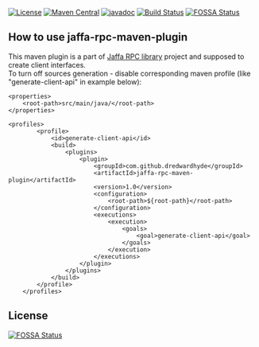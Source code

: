 [![License](http://img.shields.io/:license-apache-brightgreen.svg)](http://www.apache.org/licenses/LICENSE-2.0.html)
[![Maven Central](https://maven-badges.herokuapp.com/maven-central/com.github.dredwardhyde/jaffa-rpc-maven-plugin/badge.svg)](https://maven-badges.herokuapp.com/maven-central/com.github.dredwardhyde/jaffa-rpc-maven-plugin)
[![javadoc](https://javadoc.io/badge2/com.github.dredwardhyde/jaffa-rpc-maven-plugin/javadoc.svg)](https://javadoc.io/doc/com.github.dredwardhyde/jaffa-rpc-maven-plugin)
[![Build Status](https://travis-ci.org/dredwardhyde/jaffa-rpc-maven-plugin.png)](https://travis-ci.org/dredwardhyde/jaffa-rpc-maven-plugin)
[![FOSSA Status](https://app.fossa.com/api/projects/git%2Bgithub.com%2Fdredwardhyde%2Fjaffa-rpc-maven-plugin.svg?type=shield)](https://app.fossa.com/projects/git%2Bgithub.com%2Fdredwardhyde%2Fjaffa-rpc-maven-plugin?ref=badge_shield)
## How to use jaffa-rpc-maven-plugin

This maven plugin is a part of [Jaffa RPC library](https://github.com/dredwardhyde/jaffa-rpc-library) project and supposed to create client interfaces.  
To turn off sources generation - disable corresponding maven profile (like "generate-client-api" in example below):

```
<properties>
    <root-path>src/main/java/</root-path>
</properties>

<profiles>
        <profile>
            <id>generate-client-api</id>
            <build>
                <plugins>
                    <plugin>
                        <groupId>com.github.dredwardhyde</groupId>
                        <artifactId>jaffa-rpc-maven-plugin</artifactId>
                        <version>1.0</version>
                        <configuration>
                            <root-path>${root-path}</root-path>
                        </configuration>
                        <executions>
                            <execution>
                                <goals>
                                    <goal>generate-client-api</goal>
                                </goals>
                            </execution>
                        </executions>
                    </plugin>
                </plugins>
            </build>
        </profile>
    </profiles>
```


## License
[![FOSSA Status](https://app.fossa.com/api/projects/git%2Bgithub.com%2Fdredwardhyde%2Fjaffa-rpc-maven-plugin.svg?type=large)](https://app.fossa.com/projects/git%2Bgithub.com%2Fdredwardhyde%2Fjaffa-rpc-maven-plugin?ref=badge_large)